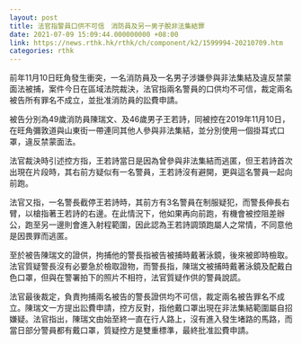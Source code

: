 ```yaml
---
layout: post
title: 法官指警員口供不可信　消防員及另一男子脫非法集結罪
date: 2021-07-09 15:09:44.000000000 +08:00
link: https://news.rthk.hk/rthk/ch/component/k2/1599994-20210709.htm
categories: rthk
---
```


前年11月10日旺角發生衝突，一名消防員及一名男子涉嫌參與非法集結及違反禁蒙面法被捕，案件今日在區域法院裁決，法官指兩名警員的口供均不可信，裁定兩名被告所有罪名不成立，並批准消防員的訟費申請。

被告分別為49歲消防員陳瑞文、及46歲男子王若詩，同被控在2019年11月10日，在旺角彌敦道與山東街一帶連同其他人參與非法集結，並分別使用一個掛耳式口罩，違反禁蒙面法。

法官裁決時引述控方指，王若詩當日是因為曾參與非法集結而逃匿，但王若詩首次出現在片段時，其右前方疑似有一名警員，王若詩沒有避開，更與這名警員一起向前跑。

法官又指，一名警長截停王若詩時，其前方有3名警員在制服疑犯，而警長伸長右臂，以槍指著王若詩的右邊。在此情況下，他如果再向前跑，有機會被控阻差辦公，跑至另一邊則會進入射程範圍，因此認為王若詩調頭跑屬人之常情，不同意他是因畏罪而逃匿。

至於被告陳瑞文的證供，拘捕他的警長指被告被捕時戴著泳鏡，後來被即時檢取。法官質疑警長沒有必要急於檢取證物，而警長指，陳瑞文被捕時戴著泳鏡及配戴白色口罩，但與在警署拍下的照片不相符，法官質疑作供的警員說謊。

法官最後裁定，負責拘捕兩名被告的警長證供均不可信，裁定兩名被告罪名不成立。陳瑞文一方提出訟費申請，控方反對，指他戴口罩出現在非法集結範圍屬自招嫌疑。法官指出，陳瑞文由始至終一直在行人路上，沒有進入發生堵路的馬路，而當日部分警員都有戴口罩，質疑控方是雙重標準，最終批准訟費申請。
